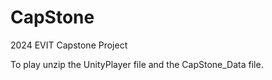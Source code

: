 # CapStone
2024 EVIT Capstone Project

To play unzip the UnityPlayer file and the CapStone_Data file.

